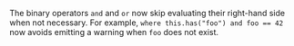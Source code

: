 The binary operators `and` and `or` now skip evaluating their right-hand side
when not necessary. For example, `where this.has("foo") and foo == 42` now
avoids emitting a warning when `foo` does not exist.
